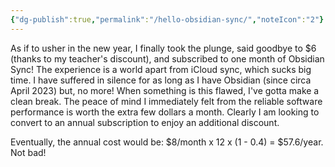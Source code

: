 ```yaml
---
{"dg-publish":true,"permalink":"/hello-obsidian-sync/","noteIcon":"2"}
---
```


As if to usher in the new year, I finally took the plunge, said goodbye to $6 (thanks to my teacher's discount), and subscribed to one month of Obsidian Sync! The experience is a world apart from iCloud sync, which sucks big time. I have suffered in silence for as long as I have Obsidian (since circa April 2023) but, no more! When something is this flawed, I've gotta make a clean break. The peace of mind I immediately felt from the reliable software performance is worth the extra few dollars a month. Clearly I am looking to convert to an annual subscription to enjoy an additional discount.

Eventually, the annual cost would be: $8/month x 12 x (1 - 0.4) = $57.6/year. Not bad!